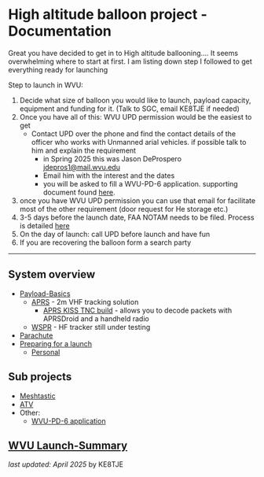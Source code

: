 # High altitude balloon project - Documentation

Great you have decided to get in to High altitude ballooning.... It seems overwhelming where to start at first. I am listing down step I followed to get everything ready for launching

Step to launch in WVU:
1. Decide what size of balloon you would like to launch, payload capacity, equipment and funding for it. (Talk to SGC, email KE8TJE if needed)
2. Once you have all of this: WVU UPD permission would be the easiest to get
	- Contact UPD over the phone and find the contact details of the  officer who works with Unmanned arial vehicles. if possible talk to him and explain the requirement
		- in Spring 2025 this was Jason DeProspero jdepros1@mail.wvu.edu
		- Email him with the interest and the dates
		- you will be asked to fill a WVU-PD-6 application. supporting document found [here](docs/other/WVU-PD-6_application.md).
3. once you have WVU UPD permission you can use that email for facilitate most of the other requirement (door request for He storage etc.)
4. 3-5 days before the launch date, FAA NOTAM needs to be filed. Process is detailed [here](docs/Preparing_for_a_launch.md.md)
5. On the day of launch: call UPD before launch and have fun
6. If you are recovering the balloon form a search party

---
##  System overview
- [Payload-Basics](docs/Payload-Basics.md.md)
	- [APRS](https://github.com/hasithperera/APRS_tracker) - 2m VHF tracking solution
		- [APRS KISS TNC build](https://github.com/hasithperera/APRS_tracker-buildday/tree/main/pcb/bt_kiss) - allows you to decode packets with APRSDroid and a handheld radio
	- [WSPR](docs/WSPR/Readme.md) - HF tracker still under testing
- [Parachute](docs/other/Parachute.md)
- [Preparing for a launch](docs/Preparing_for_a_launch.md.md)
	- [Personal](docs/Tutorials/Launch-planning.md.md)

## Sub projects

- [Meshtastic](docs/Meshtastic/Readme.md)
- [ATV](docs/ATV/Readme.md)
- Other:
	- [WVU-PD-6 application](docs/other/WVU-PD-6_application.md)

## [WVU Launch-Summary](Launch-Summary.md.md)

*last updated: April 2025* by KE8TJE 
